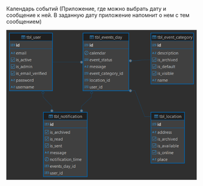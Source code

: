 Календарь событий (Приложение, где можно выбрать дату и сообщение к ней. В заданную дату приложение напомнит о нем с тем сообщением)

![Диаграмма БД](repository_images/diagramdb.png)
